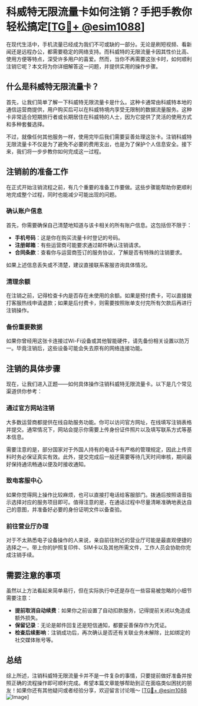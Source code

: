 # 科威特无限流量卡如何注销？手把手教你轻松搞定[[TG💪+ @esim1088](https://t.me/s/esim1088)]

在现代生活中，手机流量已经成为我们不可或缺的一部分。无论是刷短视频、看新闻还是远程办公，都需要稳定的网络支持。而科威特的无限流量卡因其性价比高、使用方便等特点，深受许多用户的喜爱。然而，当你不再需要这张卡时，如何顺利注销它呢？本文将为你详细解答这一问题，并提供实用的操作步骤。

## 什么是科威特无限流量卡？

首先，让我们简单了解一下科威特无限流量卡是什么。这种卡通常由科威特本地的通信运营商提供，用户购买后可以在科威特境内享受无限制的数据流量服务。这种卡非常适合短期旅行者或长期居住在科威特的人士，因为它提供了灵活的使用方式和多种套餐选择。

不过，就像任何其他服务一样，使用完毕后我们需要妥善处理这张卡。注销科威特无限流量卡不仅是为了避免不必要的费用支出，也是为了保护个人信息安全。接下来，我们将一步步教你如何完成这一过程。

## 注销前的准备工作

在正式开始注销流程之前，有几个重要的准备工作要做。这些步骤能帮助你更顺利地完成整个过程，同时也能减少可能出现的问题。

### 确认账户信息

首先，你需要确保自己清楚地知道与该卡相关的所有账户信息。这包括但不限于：

- **手机号码**：这是你在购买流量卡时登记的号码。
- **注册邮箱**：有些运营商可能要求通过邮件确认注销请求。
- **合同条款**：查看你与运营商签订的服务协议，了解是否有特殊的注销要求。

如果上述信息丢失或不清楚，建议直接联系客服咨询具体情况。

### 清理余额

在注销之前，记得检查卡内是否存在未使用的余额。如果是预付费卡，可以直接拨打客服热线申请退款；如果是后付费卡，则需要按照账单支付完所有欠款后再进行注销操作。

### 备份重要数据

如果你曾经用这张卡连接过Wi-Fi设备或其他智能硬件，请先备份相关设置以防万一。毕竟注销后，这些设备可能会失去原有的网络连接功能。

## 注销的具体步骤

现在，让我们进入正题——如何具体操作注销科威特无限流量卡。以下是几个常见渠道供你参考：

### 通过官方网站注销

大多数运营商都提供在线自助服务功能。你可以访问官方网址，在线填写注销表格并提交。通常情况下，网站会提示你需要上传身份证件照片以及填写联系方式等基本信息。

需要注意的是，部分国家对于外国人持有的电话卡有严格的管理规定，因此上传资料时务必保证真实有效。此外，提交完成后一般还需要等待几天时间审核，期间最好保持通讯畅通以便及时接收通知。

### 致电客服中心

如果你觉得网上操作比较麻烦，也可以直接打电话给客服部门。拨通后按照语音指示选择对应的服务项目即可。值得注意的是，在通话过程中尽量清晰准确地表达自己的意图，并准备好必要的身份证明文件以备查验。

### 前往营业厅办理

对于不太熟悉电子设备操作的人来说，亲自前往附近的营业厅可能是最直观便捷的选择之一。带上你的护照复印件、SIM卡以及其他所需文件，工作人员会协助你完成注销手续。

## 需要注意的事项

虽然以上方法看起来简单易行，但在实际执行中还是存在一些容易被忽略的小细节需要注意：

- **提前取消自动续费**：如果你之前设置了自动扣款服务，记得提前关闭以免造成额外损失。
- **保留记录**：无论是邮件回复还是短信通知，都要妥善保存作为凭证。
- **检查后续影响**：注销成功后，再次确认是否还有关联业务未解除，比如绑定的社交媒体账号等。

## 总结

综上所述，注销科威特无限流量卡并不是一件复杂的事情，只要提前做好准备并按照正确的流程操作即可顺利完成。希望本篇文章能够帮助到正在面临类似困扰的朋友！如果你还有其他疑问或者经验分享，欢迎留言讨论哦～ [[TG💪+ @esim1088](https://t.me/s/esim1088) ![Image](https://i.postimg.cc/4NQfJmqS/Snipaste-2025-05-13-00-14-12.png)]